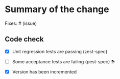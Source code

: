 # Summary of the change 

Fixes: # (issue)

## Code check

 - [x]  Unit regression tests are passing (zest-spec}
 - [ ]  Some acceptance tests are failing (pest-spec} ⛈
 - [x]  Version has been incremented

